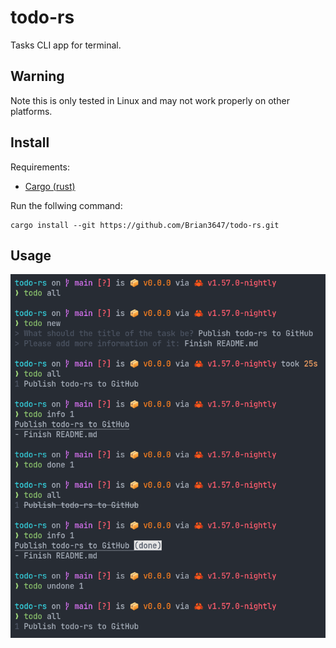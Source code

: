 # todo-rs

Tasks CLI app for terminal.

## Warning

Note this is only tested in Linux and may not work properly on other platforms.

## Install

Requirements:

- [Cargo (rust)](https://www.rust-lang.org/)

Run the follwing command:

```
cargo install --git https://github.com/Brian3647/todo-rs.git
```

## Usage

![(You can see the full image in .github/assets/usage.png)](.github/assets/usage.png)
